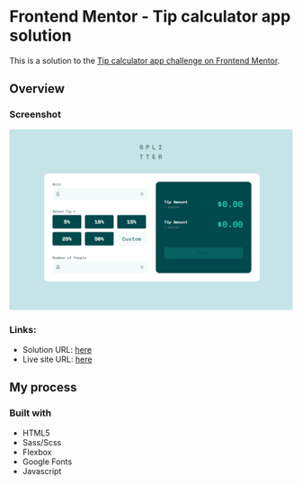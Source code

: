 # Frontend Mentor - Tip calculator app solution

This is a solution to the [Tip calculator app challenge on Frontend Mentor](https://www.frontendmentor.io/challenges/tip-calculator-app-ugJNGbJUX).

## Overview

### Screenshot
![Time tracking dashboard](./images/screenshot.png)

### Links:

- Solution URL: [here](link)
- Live site URL: [here](link)

## My process


### Built with

- HTML5
- Sass/Scss
- Flexbox
- Google Fonts
- Javascript
